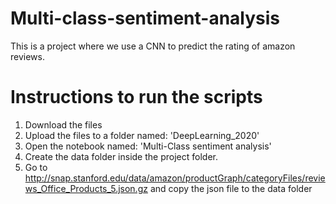 # Multi-class-sentiment-analysis

This is a project where we use a CNN to predict the rating of amazon reviews.

# Instructions to run the scripts

1. Download the files
2. Upload the files to a folder named: 'DeepLearning_2020'
3. Open the  notebook named: 'Multi-Class sentiment analysis'
4. Create the data folder inside the project folder.
5. Go to http://snap.stanford.edu/data/amazon/productGraph/categoryFiles/reviews_Office_Products_5.json.gz and copy the json file to the data folder
